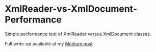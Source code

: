 # XmlReader-vs-XmlDocument-Performance

Simple performance test of XmlReader versus XmlDocument classes. 

Full write-up available at my [Medium post](https://medium.com/@bertwagner/xmlreader-vs-xmldocument-performance-e145968253f2#.6hokhga4n).
